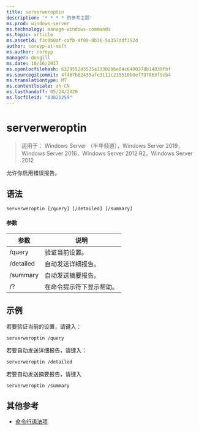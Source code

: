 ```yaml
---
title: serverweroptin
description: '* * * * 的参考主题'
ms.prod: windows-server
ms.technology: manage-windows-commands
ms.topic: article
ms.assetid: f3c0b0af-cafb-4f09-8b36-5a357ddf392d
author: coreyp-at-msft
ms.author: coreyp
manager: dongill
ms.date: 10/16/2017
ms.openlocfilehash: 6329552d3525a1330286e04c6400378b14039fbf
ms.sourcegitcommit: 4f407b82435afe3111c215510b0ef797863f9cb4
ms.translationtype: MT
ms.contentlocale: zh-CN
ms.lasthandoff: 05/24/2020
ms.locfileid: "83821259"
---
```

# <a name="serverweroptin"></a>serverweroptin

> 适用于： Windows Server （半年频道），Windows Server 2019，Windows Server 2016，Windows Server 2012 R2，Windows Server 2012

允许你启用错误报告。
## <a name="syntax"></a>语法
```
serverweroptin [/query] [/detailed] [/summary]
```
#### <a name="parameters"></a>参数
|参数|说明|
|-------|--------|
|/query|验证当前设置。|
|/detailed|自动发送详细报告。|
|/summary|自动发送摘要报告。|
|/?|在命令提示符下显示帮助。|
## <a name="examples"></a>示例
若要验证当前的设置，请键入：
```
serverweroptin /query
```
若要自动发送详细报告，请键入：
```
serverweroptin /detailed
```
若要自动发送摘要报告，请键入
```
serverweroptin /summary
```
## <a name="additional-references"></a>其他参考
- [命令行语法项](command-line-syntax-key.md)


